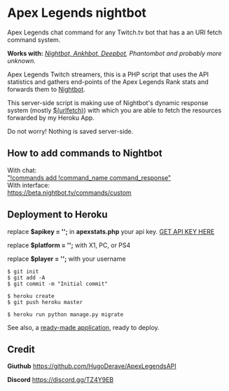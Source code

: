 # Apex Legends nightbot

Apex Legends chat command for any Twitch.tv bot that has a an URI fetch command system.

**Works with:** *[Nightbot, Ankhbot, Deepbot](https://blog.thomassen.xyz/custom-apis/), Phantombot and probably more unknown.* 

Apex Legends Twitch streamers, this is a PHP script that uses the API statistics and gathers end-points of the Apex Legends Rank stats and forwards them to [Nightbot](http://nightbot.tv).

This server-side script is making use of Nightbot's dynamic response system (mostly [$(urlfetch)](https://docs.nightbot.tv/commands/variables/urlfetch)) with which you are able to fetch the resources forwarded by my Heroku App.

Do not worry! Nothing is saved server-side.

## How to add commands to Nightbot

With chat:  
["!commands add !command_name command_response"](https://docs.nightbot.tv/commands/commands)  
With interface:  
https://beta.nightbot.tv/commands/custom  

## Deployment to Heroku

replace **$apikey = '';** in **apexstats.php** your api key. [GET API KEY HERE](https://api.mozambiquehe.re/getkey)

replace **$platform = '';** with X1, PC, or PS4

replace **$player = '';** with your username


    $ git init
    $ git add -A
    $ git commit -m "Initial commit"

    $ heroku create
    $ git push heroku master

    $ heroku run python manage.py migrate

See also, a [ready-made application](https://github.com/heroku/python-getting-started), ready to deploy.

## Credit

**Giuthub** https://github.com/HugoDerave/ApexLegendsAPI

**Discord** https://discord.gg/TZ4Y9EB


